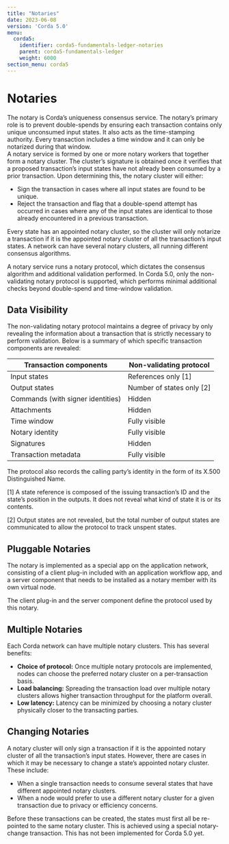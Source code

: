 ```yaml
---
title: "Notaries"
date: 2023-06-08
version: 'Corda 5.0'
menu:
  corda5:
    identifier: corda5-fundamentals-ledger-notaries
    parent: corda5-fundamentals-ledger
    weight: 6000
section_menu: corda5
---
```


# Notaries

The notary is Corda’s uniqueness consensus service. The notary’s primary role is to prevent double-spends by ensuring each transaction contains only unique unconsumed input states. It also acts as the time-stamping authority. Every transaction includes a time window and it can only be notarized during that window.   
A notary service is formed by one or more notary workers that together form a notary cluster. The cluster’s signature is obtained once it verifies that a proposed transaction’s input states have not already been consumed by a prior transaction. Upon determining this, the notary cluster will either:

* Sign the transaction in cases where all input states are found to be unique.
* Reject the transaction and flag that a double-spend attempt has occurred in cases where any of the input states are identical to those already encountered in a previous transaction.

Every state has an appointed notary cluster, so the cluster will only notarize a transaction if it is the appointed notary cluster of all the transaction’s input states. A network can have several notary clusters, all running different consensus algorithms.

A notary service runs a notary protocol, which dictates the consensus algorithm and additional validation performed. In Corda 5.0, only the non-validating notary protocol is supported, which performs minimal additional checks beyond double-spend and time-window validation. 

## Data Visibility

The non-validating notary protocol maintains a degree of privacy by only revealing the information about a transaction that is strictly necessary to perform validation. Below is a summary of which specific transaction components are revealed:


| Transaction components            | Non-validating protocol   |
| --------------------------------- | ------------------------- |
| Input states                      | References only [1]       |
| Output states                     | Number of states only [2] |
| Commands (with signer identities) | Hidden                    |
| Attachments                       | Hidden                    |
| Time window                       | Fully visible             |
| Notary identity                   | Fully visible             |
| Signatures                        | Hidden                    |
| Transaction metadata              | Fully visible             |

The protocol also records the calling party’s identity in the form of its X.500 Distinguished Name.

[1] A state reference is composed of the issuing transaction’s ID and the state’s position in the outputs. It does not reveal what kind of state it is or its contents.

[2] Output states are not revealed, but the total number of output states are communicated to allow the protocol to track unspent states.

## Pluggable Notaries

The notary is implemented as a special app on the application network, consisting of a client plug-in included with an application workflow app, and a server component that needs to be installed as a notary member with its own virtual node.

The client plug-in and the server component define the protocol used by this notary.

## Multiple Notaries

Each Corda network can have multiple notary clusters. This has several benefits:

* **Choice of protocol:** Once multiple notary protocols are implemented, nodes can choose the preferred notary cluster on a per-transaction basis.
* **Load balancing:** Spreading the transaction load over multiple notary clusters allows higher transaction throughput for the platform overall.
* **Low latency:** Latency can be minimized by choosing a notary cluster physically closer to the transacting parties.

## Changing Notaries

A notary cluster will only sign a transaction if it is the appointed notary cluster of all the transaction’s input states. However, there are cases in which it may be necessary to change a state’s appointed notary cluster. These include:

* When a single transaction needs to consume several states that have different appointed notary clusters.
* When a node would prefer to use a different notary cluster for a given transaction due to privacy or efficiency concerns.

Before these transactions can be created, the states must first all be re-pointed to the same notary cluster. This is achieved using a special notary-change transaction. This has not been implemented for Corda 5.0 yet.
